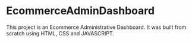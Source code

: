 # EcommerceAdminDashboard
This project is an Ecommerce Administrative Dashboard. It was built from scratch using HTML, CSS and JAVASCRIPT.
